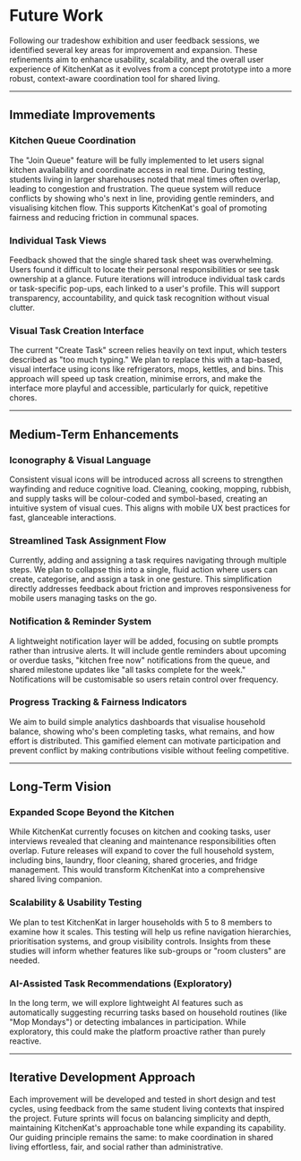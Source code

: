 # Future Work

Following our tradeshow exhibition and user feedback sessions, we identified several key areas for improvement and expansion. These refinements aim to enhance usability, scalability, and the overall user experience of KitchenKat as it evolves from a concept prototype into a more robust, context-aware coordination tool for shared living.

---

## Immediate Improvements

### Kitchen Queue Coordination
The "Join Queue" feature will be fully implemented to let users signal kitchen availability and coordinate access in real time. During testing, students living in larger sharehouses noted that meal times often overlap, leading to congestion and frustration. The queue system will reduce conflicts by showing who's next in line, providing gentle reminders, and visualising kitchen flow. This supports KitchenKat's goal of promoting fairness and reducing friction in communal spaces.

### Individual Task Views
Feedback showed that the single shared task sheet was overwhelming. Users found it difficult to locate their personal responsibilities or see task ownership at a glance. Future iterations will introduce individual task cards or task-specific pop-ups, each linked to a user's profile. This will support transparency, accountability, and quick task recognition without visual clutter.

### Visual Task Creation Interface
The current "Create Task" screen relies heavily on text input, which testers described as "too much typing." We plan to replace this with a tap-based, visual interface using icons like refrigerators, mops, kettles, and bins. This approach will speed up task creation, minimise errors, and make the interface more playful and accessible, particularly for quick, repetitive chores.

---

## Medium-Term Enhancements

### Iconography & Visual Language
Consistent visual icons will be introduced across all screens to strengthen wayfinding and reduce cognitive load. Cleaning, cooking, mopping, rubbish, and supply tasks will be colour-coded and symbol-based, creating an intuitive system of visual cues. This aligns with mobile UX best practices for fast, glanceable interactions.

### Streamlined Task Assignment Flow
Currently, adding and assigning a task requires navigating through multiple steps. We plan to collapse this into a single, fluid action where users can create, categorise, and assign a task in one gesture. This simplification directly addresses feedback about friction and improves responsiveness for mobile users managing tasks on the go.

### Notification & Reminder System
A lightweight notification layer will be added, focusing on subtle prompts rather than intrusive alerts. It will include gentle reminders about upcoming or overdue tasks, "kitchen free now" notifications from the queue, and shared milestone updates like "all tasks complete for the week." Notifications will be customisable so users retain control over frequency.

### Progress Tracking & Fairness Indicators
We aim to build simple analytics dashboards that visualise household balance, showing who's been completing tasks, what remains, and how effort is distributed. This gamified element can motivate participation and prevent conflict by making contributions visible without feeling competitive.

---

## Long-Term Vision

### Expanded Scope Beyond the Kitchen
While KitchenKat currently focuses on kitchen and cooking tasks, user interviews revealed that cleaning and maintenance responsibilities often overlap. Future releases will expand to cover the full household system, including bins, laundry, floor cleaning, shared groceries, and fridge management. This would transform KitchenKat into a comprehensive shared living companion.

### Scalability & Usability Testing
We plan to test KitchenKat in larger households with 5 to 8 members to examine how it scales. This testing will help us refine navigation hierarchies, prioritisation systems, and group visibility controls. Insights from these studies will inform whether features like sub-groups or "room clusters" are needed.

### AI-Assisted Task Recommendations (Exploratory)
In the long term, we will explore lightweight AI features such as automatically suggesting recurring tasks based on household routines (like "Mop Mondays") or detecting imbalances in participation. While exploratory, this could make the platform proactive rather than purely reactive.

---

## Iterative Development Approach

Each improvement will be developed and tested in short design and test cycles, using feedback from the same student living contexts that inspired the project. Future sprints will focus on balancing simplicity and depth, maintaining KitchenKat's approachable tone while expanding its capability. Our guiding principle remains the same: to make coordination in shared living effortless, fair, and social rather than administrative.
